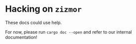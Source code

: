 # Hacking on `zizmor`

These docs could use help.

For now, please run `cargo doc --open` and refer to our internal
documentation!

